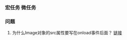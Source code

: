 ### 宏任务 微任务


### 问题
1. 为什么Image对象的src属性要写在onload事件后面？
[链接](https://segmentfault.com/q/1010000005699938)